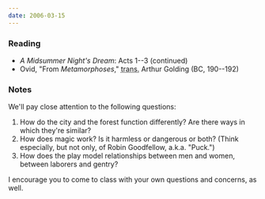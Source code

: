```yaml
---
date: 2006-03-15
---
```


### Reading

* <cite>A Midsummer Night's Dream</cite>: Acts 1--3 (continued)
* Ovid, "From <cite>Metamorphoses</cite>," <abbr title="translated by">trans.</abbr> Arthur Golding (BC, 190--192)

### Notes

We'll pay close attention to the following questions:

1. How do the city and the forest function differently? Are there ways in which they're similar?
2. How does magic work? Is it harmless or dangerous or both? (Think especially, but not only, of Robin Goodfellow, a.k.a. "Puck.")
3. How does the play model relationships between men and women, between laborers and gentry?

I encourage you to come to class with your own questions and concerns, as well.
